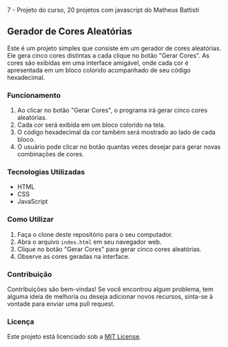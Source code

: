 7 - Projeto do curso, 20 projetos com javascript do Matheus Battisti

## Gerador de Cores Aleatórias

Este é um projeto simples que consiste em um gerador de cores aleatórias. Ele gera cinco cores distintas a cada clique no botão "Gerar Cores". As cores são exibidas em uma interface amigável, onde cada cor é apresentada em um bloco colorido acompanhado de seu código hexadecimal.

### Funcionamento

1. Ao clicar no botão "Gerar Cores", o programa irá gerar cinco cores aleatórias.
2. Cada cor será exibida em um bloco colorido na tela.
3. O código hexadecimal da cor também será mostrado ao lado de cada bloco.
4. O usuário pode clicar no botão quantas vezes desejar para gerar novas combinações de cores.

### Tecnologias Utilizadas

- HTML
- CSS
- JavaScript

### Como Utilizar

1. Faça o clone deste repositório para o seu computador.
2. Abra o arquivo `index.html` em seu navegador web.
3. Clique no botão "Gerar Cores" para gerar cinco cores aleatórias.
4. Observe as cores geradas na interface.

### Contribuição

Contribuições são bem-vindas! Se você encontrou algum problema, tem alguma ideia de melhoria ou deseja adicionar novos recursos, sinta-se à vontade para enviar uma pull request.

### Licença

Este projeto está licenciado sob a [MIT License](LICENSE).

